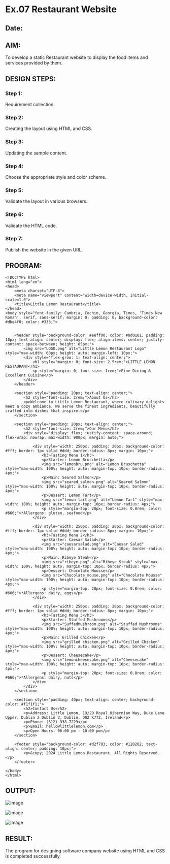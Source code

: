 # Ex.07 Restaurant Website
## Date:

## AIM:
To develop a static Restaurant website to display the food items and services provided by them.

## DESIGN STEPS:

### Step 1:
Requirement collection.

### Step 2:
Creating the layout using HTML and CSS.

### Step 3:
Updating the sample content.

### Step 4:
Choose the appropriate style and color scheme.

### Step 5:
Validate the layout in various browsers.

### Step 6:
Validate the HTML code.

### Step 7:
Publish the website in the given URL.

## PROGRAM:

```
<!DOCTYPE html>
<html lang="en">
<head>
    <meta charset="UTF-8">
    <meta name="viewport" content="width=device-width, initial-scale=1.0">
    <title>Little Lemon Restaurant</title>
</head>
<body style="font-family: Cambria, Cochin, Georgia, Times, 'Times New Roman', serif, sans-serif; margin: 0; padding: 0; background-color: #dbe4f0; color: #333;">

    
    <header style="background-color: #eeff00; color: #0d0101; padding: 10px; text-align: center; display: flex; align-items: center; justify-content: space-between; height: 85px;">
        <img src="LOGO.png" alt="Little Lemon Restaurant Logo" style="max-width: 60px; height: auto; margin-left: 10px;">
        <div style="flex-grow: 1; text-align: center;">
            <h1 style="margin: 0; font-size: 2.5rem;">LITTLE LEMON RESTAURANT</h1> 
            <p style="margin: 0; font-size: 1rem;">Fine Dining & Excellent Cuisine</p>
        </div>
    </header>

    <section style="padding: 20px; text-align: center;">
        <h2 style="font-size: 2rem;">About Us</h2>
        <p>Welcome to Little Lemon Restaurant, where culinary delights meet a cozy ambiance. We serve the finest ingredients, beautifully crafted into dishes that inspire.</p>
    </section>

    <section style="padding: 20px; text-align: center;">
        <h2 style="font-size: 2rem;">Our Menu</h2>
        <div style="display: flex; justify-content: space-around; flex-wrap: nowrap; max-width: 900px; margin: auto;">
            
            <div style="width: 250px; padding: 20px; background-color: #fff; border: 1px solid #ddd; border-radius: 8px; margin: 10px;">
                <h3>Tasting Menu 1</h3>
                <p>Starter: Lemon Bruschetta</p>
                <img src="lemonbru.png" alt="Lemon Bruschetta" style="max-width: 100%; height: auto; margin-top: 10px; border-radius: 4px;">
                <p>Main: Seared Salmon</p>
                <img src="seared_salmon.png" alt="Seared Salmon" style="max-width: 100%; height: auto; margin-top: 10px; border-radius: 4px;">
                <p>Dessert: Lemon Tart</p>
                <img src="lemon tart.png" alt="Lemon Tart" style="max-width: 100%; height: auto; margin-top: 10px; border-radius: 4px;">
                <p style="margin-top: 20px; font-size: 0.8rem; color: #666;">*Allergens: gluten, seafood</p>
            </div>

            <div style="width: 250px; padding: 20px; background-color: #fff; border: 1px solid #ddd; border-radius: 8px; margin: 10px;">
                <h3>Tasting Menu 2</h3>
                <p>Starter: Caesar Salad</p>
                <img src="caesarsalad.png" alt="Caesar Salad" style="max-width: 100%; height: auto; margin-top: 10px; border-radius: 4px;">
                <p>Main: Ribeye Steak</p>
                <img src="ribeye.png" alt="Ribeye Steak" style="max-width: 100%; height: auto; margin-top: 10px; border-radius: 4px;">
                <p>Dessert: Chocolate Mousse</p>
                <img src="Chocolate_mouse.png" alt="Chocolate Mousse" style="max-width: 100%; height: auto; margin-top: 10px; border-radius: 4px;">
                <p style="margin-top: 20px; font-size: 0.8rem; color: #666;">*Allergens: dairy, eggs</p>
            </div>

            <div style="width: 250px; padding: 20px; background-color: #fff; border: 1px solid #ddd; border-radius: 8px; margin: 10px;">
                <h3>Tasting Menu 3</h3>
                <p>Starter: Stuffed Mushrooms</p>
                <img src="SuffedMushroom.png" alt="Stuffed Mushrooms" style="max-width: 100%; height: auto; margin-top: 10px; border-radius: 4px;">
                <p>Main: Grilled Chicken</p>
                <img src="grilled chicken.png" alt="Grilled Chicken" style="max-width: 100%; height: auto; margin-top: 10px; border-radius: 4px;">
                <p>Dessert: Cheesecake</p>
                <img src="lemoncheesecake.png" alt="Cheesecake" style="max-width: 100%; height: auto; margin-top: 10px; border-radius: 4px;">
                <p style="margin-top: 20px; font-size: 0.8rem; color: #666;">*Allergens: dairy, nuts</p>
            </div>
        </div>
    </section>

    <section style="padding: 40px; text-align: center; background-color: #f1f1f1;">
        <h2>Contact Us</h2>
        <p>Address: Little Lemon, 19/20 Royal Hibernian Way, Duke Lane Upper, Dublin 2 Dublin 2, Dublin, D02 K772, Ireland</p>
        <p>Phone: (312) 938-7229</p>
        <p>Email: hello@littlelemon.com</p>
        <p>Open Hours: 06:00 pm - 10:00 pm</p>
    </section>

    <footer style="background-color: #d2f703; color: #120202; text-align: center; padding: 10px;">
        <p>&copy; 2024 Little Lemon Restaurant. All Rights Reserved.</p>
    </footer>

</body>
</html>
```

## OUTPUT:

![image](https://github.com/user-attachments/assets/8d66115f-7e19-4f32-a88f-ec591645b266)

![image](https://github.com/user-attachments/assets/ec849b92-1b40-4dba-a437-5d1933f2ffbf)

![image](https://github.com/user-attachments/assets/77814236-eb71-42d8-bad4-36dc53c3dc84)


## RESULT:
The program for designing software company website using HTML and CSS is completed successfully.
